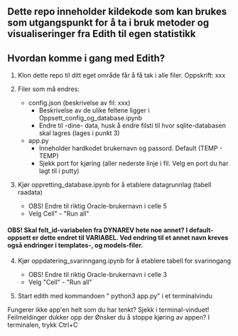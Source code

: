 ## Dette repo inneholder kildekode som kan brukes som utgangspunkt for å ta i bruk metoder og visualiseringer fra Edith til egen statistikk



## Hvordan komme i gang med Edith?

1) Klon dette repo til ditt eget område får å få tak i alle filer.
Oppskrift: xxx

2) Filer som må endres:
    * config.json (beskrivelse av fil: xxx)
        - Beskrivelse av de ulike feltene ligger i Oppsett_config_og_database.ipynb
        - Endre til -dine- data, husk å endre filsti til hvor sqlite-databasen skal lagres (lages i punkt 3)
    * app.py  
       - Inneholder hardkodet brukernavn og passord. Default (TEMP - TEMP)
       - Sjekk port for kjøring (aller nederste linje i fil. Velg en port du har lagt til i putty)

3) Kjør oppretting_database.ipynb for å etablere datagrunnlag (tabell raadata) 
    - OBS! Endre til riktig Oracle-brukernavn i celle 5
    - Velg Cell" - "Run all"

#### <b>OBS! Skal felt_id-variabelen fra DYNAREV hete noe annet? I default-oppsett er dette endret til VARIABEL. Ved endring til et annet navn kreves også endringer i templates-, og models-filer. </b>

4) Kjør oppdatering_svarinngang.ipynb for å etablere tabell for svarinngang 
   - OBS! Endre til riktig Oracle-brukernavn i celle 3
   - Velg "Cell" - "Run all"
   
   

5) Start edith med kommandoen " python3 app.py" i et terminalvindu

Fungerer ikke app'en helt som du har tenkt? Sjekk i terminal-vinduet! Feilmeldinger dukker opp der
Ønsker du å stoppe kjøring av appen? I terminalen, trykk Ctrl+C